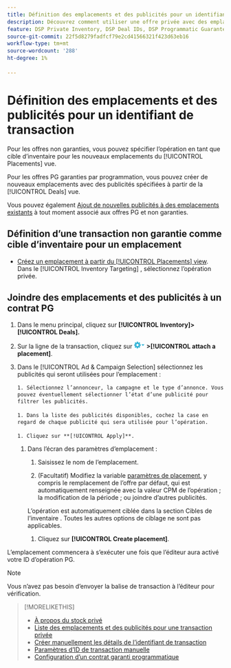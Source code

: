 ```yaml
---
title: Définition des emplacements et des publicités pour un identifiant de transaction
description: Découvrez comment utiliser une offre privée avec des emplacements et publicités supplémentaires.
feature: DSP Private Inventory, DSP Deal IDs, DSP Programmatic Guaranteed Deals
source-git-commit: 22f5d8279fadfcf79e2cd41566321f423d63eb16
workflow-type: tm+mt
source-wordcount: '288'
ht-degree: 1%

---
```


# Définition des emplacements et des publicités pour un identifiant de transaction

Pour les offres non garanties, vous pouvez spécifier l’opération en tant que cible d’inventaire pour les nouveaux emplacements du [!UICONTROL Placements] vue.

Pour les offres PG garanties par programmation, vous pouvez créer de nouveaux emplacements avec des publicités spécifiées à partir de la [!UICONTROL Deals] vue.

Vous pouvez également [Ajout de nouvelles publicités à des emplacements existants](/help/dsp/campaign-management/ads/ad-attach-to-placement.md) à tout moment associé aux offres PG et non garanties.

## Définition d’une transaction non garantie comme cible d’inventaire pour un emplacement

* [Créez un emplacement à partir du [!UICONTROL Placements] view](/help/dsp/campaign-management/placements/placement-create.md). Dans le [!UICONTROL Inventory Targeting] , sélectionnez l’opération privée.

## Joindre des emplacements et des publicités à un contrat PG

1. Dans le menu principal, cliquez sur **[!UICONTROL Inventory]> [!UICONTROL Deals].**

1. Sur la ligne de la transaction, cliquez sur  ![Menu Options](/help/dsp/assets/options-menu.png) **>[!UICONTROL attach a placement]**.

1. Dans le [!UICONTROL Ad & Campaign Selection] sélectionnez les publicités qui seront utilisées pour l’emplacement :

       1. Sélectionnez l’annonceur, la campagne et le type d’annonce. Vous pouvez éventuellement sélectionner l’état d’une publicité pour filtrer les publicités.
       
       1. Dans la liste des publicités disponibles, cochez la case en regard de chaque publicité qui sera utilisée pour l’opération.
       
       1. Cliquez sur **[!UICONTROL Apply]**.
   
   1. Dans l’écran des paramètres d’emplacement :

      1. Saisissez le nom de l’emplacement.

      1. (Facultatif) Modifiez la variable [paramètres de placement](/help/dsp/campaign-management/placements/placement-settings.md), y compris le remplacement de l’offre par défaut, qui est automatiquement renseignée avec la valeur CPM de l’opération ; la modification de la période ; ou joindre d’autres publicités.

      L’opération est automatiquement ciblée dans la section Cibles de l’inventaire . Toutes les autres options de ciblage ne sont pas applicables.

      1. Cliquez sur **[!UICONTROL Create placement]**.


L’emplacement commencera à s’exécuter une fois que l’éditeur aura activé votre ID d’opération PG.

>[!NOTE]
>
> Vous n’avez pas besoin d’envoyer la balise de transaction à l’éditeur pour vérification.

>[!MORELIKETHIS]
>
>* [À propos du stock privé](private-inventory-about.md)
>* [Liste des emplacements et des publicités pour une transaction privée](/help/dsp/inventory/private-deal-view-placements.md)
>* [Créer manuellement les détails de l’identifiant de transaction](deal-id-create.md)
>* [Paramètres d’ID de transaction manuelle](deal-id-settings.md)
>* [Configuration d’un contrat garanti programmatique](programmatic-guaranteed-set-up.md)

